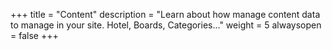 +++
title = "Content"
description = "Learn about how manage content data to manage in your site. Hotel, Boards, Categories..."
weight = 5
alwaysopen = false
+++